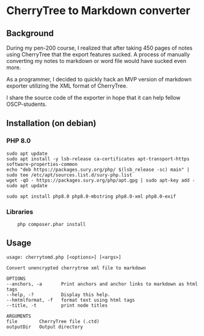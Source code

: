 # CherryTree to Markdown converter

## Background

During my pen-200 course, I realized that after taking 450 pages of notes using CherryTree that the export features sucked. A process of manually converting my notes to markdown or word file would have sucked even more.

As a programmer, I decided to quickly hack an MVP version of markdown exporter utilizing the XML format of CherryTree.

I share the source code of the exporter in hope that it can help fellow OSCP-students.

## Installation (on debian)


### PHP 8.0
```
sudo apt update
sudo apt install -y lsb-release ca-certificates apt-transport-https software-properties-common
echo "deb https://packages.sury.org/php/ $(lsb_release -sc) main" | sudo tee /etc/apt/sources.list.d/sury-php.list
wget -qO - https://packages.sury.org/php/apt.gpg | sudo apt-key add -
sudo apt update

sudo apt install php8.0 php8.0-mbstring php8.0-xml php8.0-exif
```

### Libraries
```
    php composer.phar install
```

## Usage 

```
usage: cherrytomd.php [<options>] [<args>]

Convert unencrypted cherrytree xml file to markdown

OPTIONS
--anchors, -a       Print anchors and anchor links to markdown as html tags
--help, -?          Display this help.
--hmtmlformat, -f   format text using html tags
--title, -t         print node titles

ARGUMENTS
file        CherryTree file (.ctd)
outputDir   Output directory
```

